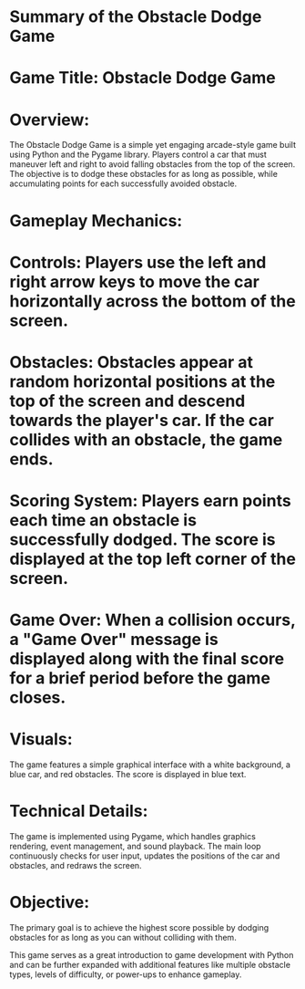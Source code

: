 # Summary of the Obstacle Dodge Game
# Game Title: Obstacle Dodge Game

# Overview:
The Obstacle Dodge Game is a simple yet engaging arcade-style game built using Python and the Pygame library. Players control a car that must maneuver left and right to avoid falling obstacles from the top of the screen. The objective is to dodge these obstacles for as long as possible, while accumulating points for each successfully avoided obstacle.

# Gameplay Mechanics:

# Controls: Players use the left and right arrow keys to move the car horizontally across the bottom of the screen.
# Obstacles: Obstacles appear at random horizontal positions at the top of the screen and descend towards the player's car. If the car collides with an obstacle, the game ends.
# Scoring System: Players earn points each time an obstacle is successfully dodged. The score is displayed at the top left corner of the screen.
# Game Over: When a collision occurs, a "Game Over" message is displayed along with the final score for a brief period before the game closes.
# Visuals:
The game features a simple graphical interface with a white background, a blue car, and red obstacles. The score is displayed in blue text.

# Technical Details:
The game is implemented using Pygame, which handles graphics rendering, event management, and sound playback.
The main loop continuously checks for user input, updates the positions of the car and obstacles, and redraws the screen.

# Objective:
The primary goal is to achieve the highest score possible by dodging obstacles for as long as you can without colliding with them.

This game serves as a great introduction to game development with Python and can be further expanded with additional features like multiple obstacle types, levels of difficulty, or power-ups to enhance gameplay.
